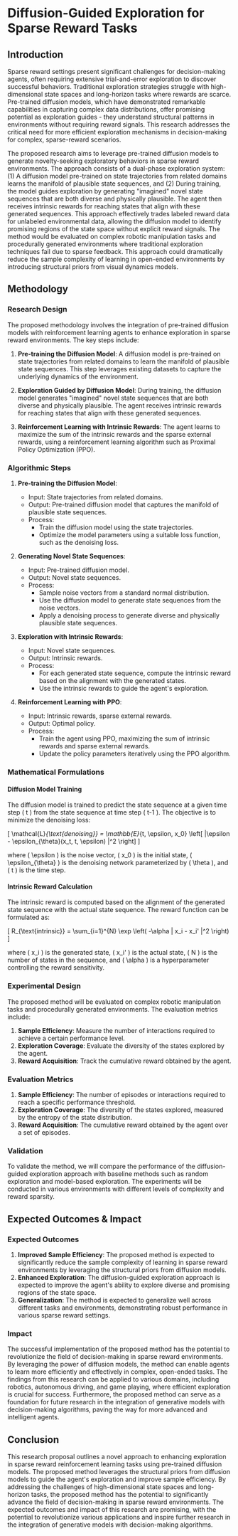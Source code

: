 # Diffusion-Guided Exploration for Sparse Reward Tasks

## Introduction

Sparse reward settings present significant challenges for decision-making agents, often requiring extensive trial-and-error exploration to discover successful behaviors. Traditional exploration strategies struggle with high-dimensional state spaces and long-horizon tasks where rewards are scarce. Pre-trained diffusion models, which have demonstrated remarkable capabilities in capturing complex data distributions, offer promising potential as exploration guides - they understand structural patterns in environments without requiring reward signals. This research addresses the critical need for more efficient exploration mechanisms in decision-making for complex, sparse-reward scenarios.

The proposed research aims to leverage pre-trained diffusion models to generate novelty-seeking exploratory behaviors in sparse reward environments. The approach consists of a dual-phase exploration system: (1) A diffusion model pre-trained on state trajectories from related domains learns the manifold of plausible state sequences, and (2) During training, the model guides exploration by generating "imagined" novel state sequences that are both diverse and physically plausible. The agent then receives intrinsic rewards for reaching states that align with these generated sequences. This approach effectively trades labeled reward data for unlabeled environmental data, allowing the diffusion model to identify promising regions of the state space without explicit reward signals. The method would be evaluated on complex robotic manipulation tasks and procedurally generated environments where traditional exploration techniques fail due to sparse feedback. This approach could dramatically reduce the sample complexity of learning in open-ended environments by introducing structural priors from visual dynamics models.

## Methodology

### Research Design

The proposed methodology involves the integration of pre-trained diffusion models with reinforcement learning agents to enhance exploration in sparse reward environments. The key steps include:

1. **Pre-training the Diffusion Model**: A diffusion model is pre-trained on state trajectories from related domains to learn the manifold of plausible state sequences. This step leverages existing datasets to capture the underlying dynamics of the environment.

2. **Exploration Guided by Diffusion Model**: During training, the diffusion model generates "imagined" novel state sequences that are both diverse and physically plausible. The agent receives intrinsic rewards for reaching states that align with these generated sequences.

3. **Reinforcement Learning with Intrinsic Rewards**: The agent learns to maximize the sum of the intrinsic rewards and the sparse external rewards, using a reinforcement learning algorithm such as Proximal Policy Optimization (PPO).

### Algorithmic Steps

1. **Pre-training the Diffusion Model**:
   - Input: State trajectories from related domains.
   - Output: Pre-trained diffusion model that captures the manifold of plausible state sequences.
   - Process:
     - Train the diffusion model using the state trajectories.
     - Optimize the model parameters using a suitable loss function, such as the denoising loss.

2. **Generating Novel State Sequences**:
   - Input: Pre-trained diffusion model.
   - Output: Novel state sequences.
   - Process:
     - Sample noise vectors from a standard normal distribution.
     - Use the diffusion model to generate state sequences from the noise vectors.
     - Apply a denoising process to generate diverse and physically plausible state sequences.

3. **Exploration with Intrinsic Rewards**:
   - Input: Novel state sequences.
   - Output: Intrinsic rewards.
   - Process:
     - For each generated state sequence, compute the intrinsic reward based on the alignment with the generated states.
     - Use the intrinsic rewards to guide the agent's exploration.

4. **Reinforcement Learning with PPO**:
   - Input: Intrinsic rewards, sparse external rewards.
   - Output: Optimal policy.
   - Process:
     - Train the agent using PPO, maximizing the sum of intrinsic rewards and sparse external rewards.
     - Update the policy parameters iteratively using the PPO algorithm.

### Mathematical Formulations

#### Diffusion Model Training

The diffusion model is trained to predict the state sequence at a given time step \( t \) from the state sequence at time step \( t-1 \). The objective is to minimize the denoising loss:

\[ \mathcal{L}_{\text{denoising}} = \mathbb{E}_{t, \epsilon, x_0} \left[ \|\epsilon - \epsilon_{\theta}(x_t, t, \epsilon) \|^2 \right] \]

where \( \epsilon \) is the noise vector, \( x_0 \) is the initial state, \( \epsilon_{\theta} \) is the denoising network parameterized by \( \theta \), and \( t \) is the time step.

#### Intrinsic Reward Calculation

The intrinsic reward is computed based on the alignment of the generated state sequence with the actual state sequence. The reward function can be formulated as:

\[ R_{\text{intrinsic}} = \sum_{i=1}^{N} \exp \left( -\alpha \| x_i - x_i' \|^2 \right) \]

where \( x_i \) is the generated state, \( x_i' \) is the actual state, \( N \) is the number of states in the sequence, and \( \alpha \) is a hyperparameter controlling the reward sensitivity.

### Experimental Design

The proposed method will be evaluated on complex robotic manipulation tasks and procedurally generated environments. The evaluation metrics include:

1. **Sample Efficiency**: Measure the number of interactions required to achieve a certain performance level.
2. **Exploration Coverage**: Evaluate the diversity of the states explored by the agent.
3. **Reward Acquisition**: Track the cumulative reward obtained by the agent.

### Evaluation Metrics

1. **Sample Efficiency**: The number of episodes or interactions required to reach a specific performance threshold.
2. **Exploration Coverage**: The diversity of the states explored, measured by the entropy of the state distribution.
3. **Reward Acquisition**: The cumulative reward obtained by the agent over a set of episodes.

### Validation

To validate the method, we will compare the performance of the diffusion-guided exploration approach with baseline methods such as random exploration and model-based exploration. The experiments will be conducted in various environments with different levels of complexity and reward sparsity.

## Expected Outcomes & Impact

### Expected Outcomes

1. **Improved Sample Efficiency**: The proposed method is expected to significantly reduce the sample complexity of learning in sparse reward environments by leveraging the structural priors from diffusion models.
2. **Enhanced Exploration**: The diffusion-guided exploration approach is expected to improve the agent's ability to explore diverse and promising regions of the state space.
3. **Generalization**: The method is expected to generalize well across different tasks and environments, demonstrating robust performance in various sparse reward settings.

### Impact

The successful implementation of the proposed method has the potential to revolutionize the field of decision-making in sparse reward environments. By leveraging the power of diffusion models, the method can enable agents to learn more efficiently and effectively in complex, open-ended tasks. The findings from this research can be applied to various domains, including robotics, autonomous driving, and game playing, where efficient exploration is crucial for success. Furthermore, the proposed method can serve as a foundation for future research in the integration of generative models with decision-making algorithms, paving the way for more advanced and intelligent agents.

## Conclusion

This research proposal outlines a novel approach to enhancing exploration in sparse reward reinforcement learning tasks using pre-trained diffusion models. The proposed method leverages the structural priors from diffusion models to guide the agent's exploration and improve sample efficiency. By addressing the challenges of high-dimensional state spaces and long-horizon tasks, the proposed method has the potential to significantly advance the field of decision-making in sparse reward environments. The expected outcomes and impact of this research are promising, with the potential to revolutionize various applications and inspire further research in the integration of generative models with decision-making algorithms.